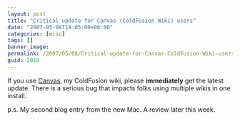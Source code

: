 ```yaml
---
layout: post
title: "Critical update for Canvas (ColdFusion Wiki) users"
date: "2007-05-08T18:05:00+06:00"
categories: [misc]
tags: []
banner_image: 
permalink: /2007/05/08/Critical-update-for-Canvas-ColdFusion-Wiki-users
guid: 2019
---
```


If you use <a href="http://canvas.riaforge.org">Canvas</a>, my ColdFusion wiki, please <b>immediately</b> get the latest update. There is a serious bug that impacts folks using multiple wikis in one install.

p.s. My second blog entry from the new Mac. A review later this week.